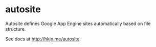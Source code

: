 autosite
========

Autosite defines Google App Engine sites automatically based on file structure.

See docs at http://hkjn.me/autosite.

